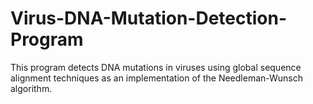 # Virus-DNA-Mutation-Detection-Program
This program detects DNA mutations in viruses using global sequence alignment techniques as an implementation of the Needleman-Wunsch algorithm.
